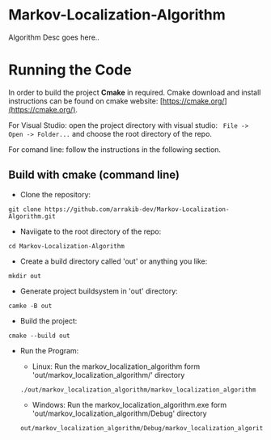 # Markov-Localization-Algorithm
Algorithm Desc goes here..


# Running the Code
 
In order to build the project **Cmake** in required. Cmake download and  install instructions can be found on cmake website: [https://cmake.org/](https://cmake.org/).

For Visual Studio: open the project directory with visual studio: ` File -> Open -> Folder...` and choose the root directory of the repo.

For comand line: follow the instructions in the following section.


## Build with cmake (command line)

- Clone the repository:
```
git clone https://github.com/arrakib-dev/Markov-Localization-Algorithm.git
```

- Naviigate to the root directory of the repo:
```
cd Markov-Localization-Algorithm 
```

- Create a build directory called 'out' or anything you like:
```
mkdir out
```

- Generate project buildsystem in 'out' directory:
```
camke -B out
```

- Build the project:
``` 
cmake --build out
```

- Run the Program:
	- Linux: Run the markov_localization_algorithm form 'out/markov_localization_algorithm/' directory
	```
	./out/markov_localization_algorithm/markov_localization_algorithm
	```

	- Windows: Run the markov_localization_algorithm.exe form 'out/markov_localization_algorithm/Debug' directory
	```
	out/markov_localization_algorithm/Debug/markov_localization_algorithm.exe
	```



